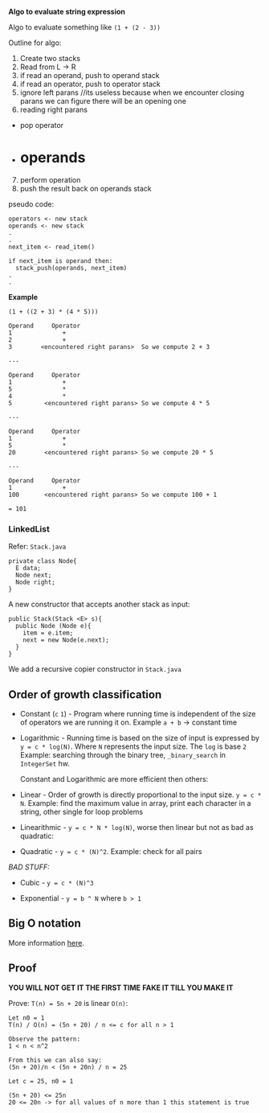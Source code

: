 **Algo to evaluate string expression**

Algo to evaluate something like `(1 + (2 - 3))`

Outline for algo:

1. Create two stacks
2. Read from L -> R
3. if read an operand, push to operand stack
4. if read an operator, push to operator stack
5. ignore left parans //its useless because when we encounter closing parans we can figure there will be an opening one
6. reading right parans
  - pop operator
  - # operands
7. perform operation
8. push the result back on operands stack

pseudo code:
```
operators <- new stack
operands <- new stack
.
.
next_item <- read_item()

if next_item is operand then:
  stack_push(operands, next_item)
.
.
```
**Example**

`(1 + ((2 + 3) * (4 * 5)))`

```
Operand     Operator
1              +
2              +
3        <encountered right parans>  So we compute 2 + 3

---

Operand     Operator
1              +
5              *
4              *
5         <encountered right parans> So we compute 4 * 5

---

Operand     Operator
1              +
5              *
20        <encountered right parans> So we compute 20 * 5

---

Operand     Operator
1              +
100       <encountered right parans> So we compute 100 + 1

= 101
```

### LinkedList

Refer: `Stack.java`

```
private class Node{
  E data;
  Node next;
  Node right;
}
```

A new constructor that accepts another stack as input:

```
public Stack(Stack <E> s){
  public Node (Node e){
    item = e.item;
    next = new Node(e.next);
  }
}
```

We add a recursive copier constructor in `Stack.java`

## Order of growth classification

- Constant (`c` `1`) - Program where running time is independent of the size of operators we are running it on. Example `a + b` -> constant time

- Logarithmic - Running time is based on the size of input is expressed by `y = c * log(N)`. Where `N` represents the input size. The `log` is base `2`
  Example: searching through the binary tree, `_binary_search` in `IntegerSet` hw.

  Constant and Logarithmic are more efficient then others:

- Linear - Order of growth is directly proportional to the input size. `y = c * N`. Example: find the maximum value in array, print each character in a string, other single for loop problems

- Linearithmic - `y = c * N * log(N)`, worse then linear but not as bad as quadratic:

- Quadratic - `y = c * (N)^2`. Example: check for all pairs

*BAD STUFF:*

- Cubic - `y = c * (N)^3`

- Exponential - `y = b ^ N` where `b > 1`

## Big O notation

More information [here](https://rob-bell.net/2009/06/a-beginners-guide-to-big-o-notation/).

## Proof

**YOU WILL NOT GET IT THE FIRST TIME**
**FAKE IT TILL YOU MAKE IT**

Prove: `T(n) = 5n + 20` is linear `O(n)`:

```
Let n0 = 1
T(n) / O(n) = (5n + 20) / n <= c for all n > 1

Observe the pattern:
1 < n < n^2

From this we can also say:
(5n + 20)/n < (5n + 20n) / n = 25

Let c = 25, n0 = 1

(5n + 20) <= 25n
20 <= 20n -> for all values of n more than 1 this statement is true
```
